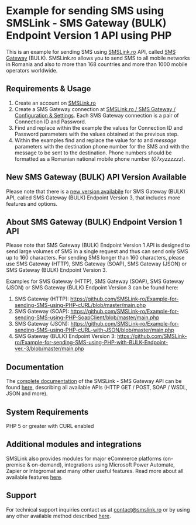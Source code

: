 # Example for sending SMS using SMSLink - SMS Gateway (BULK) Endpoint Version 1 API using PHP

This is an example for sending SMS using [SMSLink.ro](https://www.smslink.ro) API, called [SMS Gateway](https://www.smslink.ro/sms-gateway.html) (BULK). 
SMSLink.ro allows you to send SMS to all mobile networks in Romania and also to more than 168 countries and more than 1000 mobile operators worldwide. 

## Requirements & Usage

1. Create an account on [SMSLink.ro](https://www.smslink.ro/inregistrare/)
2. Create a SMS Gateway connection at [SMSLink.ro / SMS Gateway / Configuration & Settings](https://www.smslink.ro/sms/gateway/setup.php). Each SMS Gateway connection is a pair of Connection ID and Password. 
3. Find and replace within the example the values for Connection ID and Password parameters with the values obtained at the previous step.
4. Within the examples find and replace the value for *to* and *message* parameters with the destination phone number for the SMS and with the message to be sent to the destination. Phone numbers should be formatted as a Romanian national mobile phone number (*07xyzzzzzz*).

## New SMS Gateway (BULK) API Version Available

Please note that there is a [new version availabile](https://github.com/SMSLink-ro/Example-for-sending-SMS-using-PHP-with-BULK-Endpoint-ver.-3/) for SMS Gateway (BULK) API, called SMS Gateway (BULK) Endpoint Version 3, that includes more features and options.

## About SMS Gateway (BULK) Endpoint Version 1 API

Please note that SMS Gateway (BULK) Endpoint Version 1 API is designed to send large volumes of SMS in a single request and thus can send only SMS up to 160 characters. 
For sending SMS longer than 160 characters, please use SMS Gateway (HTTP), SMS Gateway (SOAP), SMS Gateway (JSON) or SMS Gateway (BULK) Endpoint Version 3.

Examples for SMS Gateway (HTTP), SMS Gateway (SOAP), SMS Gateway (JSON) or SMS Gateway (BULK) Endpoint Version 3 can be found here:

1. SMS Gateway (HTTP): https://github.com/SMSLink-ro/Example-for-sending-SMS-using-PHP-cURL/blob/master/main.php
2. SMS Gateway (SOAP): https://github.com/SMSLink-ro/Example-for-sending-SMS-using-PHP-SoapClient/blob/master/main.php
3. SMS Gateway (JSON): https://github.com/SMSLink-ro/Example-for-sending-SMS-using-PHP-cURL-with-JSON/blob/master/main.php
4. SMS Gateway (BULK) Endpoint Version 3: https://github.com/SMSLink-ro/Example-for-sending-SMS-using-PHP-with-BULK-Endpoint-ver.-3/blob/master/main.php

## Documentation

The [complete documentation](https://www.smslink.ro/sms-gateway-documentatie-sms-gateway.html) of the SMSLink - SMS Gateway API can be found [here](https://www.smslink.ro/sms-gateway-documentatie-sms-gateway.html), describing all available APIs (HTTP GET / POST, SOAP / WSDL, JSON and more).

## System Requirements 

PHP 5 or greater with CURL enabled

## Additional modules and integrations

SMSLink also provides modules for major eCommerce platforms (on-premise & on-demand), integrations using Microsoft Power Automate, Zapier or Integromat and many other useful features. Read more about all available features [here](https://www.smslink.ro/sms-gateway.html). 

## Support

For technical support inquiries contact us at contact@smslink.ro or by using any other available method described [here](https://www.smslink.ro/contact.php).
